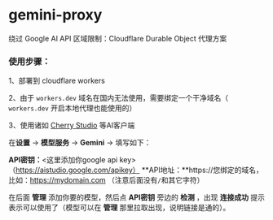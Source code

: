 # gemini-proxy

绕过 Google AI API 区域限制：Cloudflare Durable Object 代理方案

### 使用步骤：

1、部署到 cloudflare workers

2、由于 `workers.dev` 域名在国内无法使用，需要绑定一个干净域名（ `workers.dev` 开启本地代理也能使用的）

3、使用诸如 [Cherry Studio](https://github.com/CherryHQ/cherry-studio) 等AI客户端

在**设置** -> **模型服务** -> **Gemini** -> 填写如下：

**API密钥：**<这里添加你google api key> （https://aistudio.google.com/apikey）
**API地址：**https://您绑定的域名，比如：https://mydomain.com （注意后面没有`/`和其它字符）


在后面 **管理** 添加你要的模型，然后点 **API密钥** 旁边的 **检测** ，出现 **连接成功** 提示表示可以使用了（模型可以在 **管理** 那里拉取出现，说明链接是通的）。

